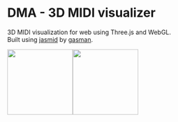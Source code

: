 # DMA - 3D MIDI visualizer
3D MIDI visualization for web using Three.js and WebGL.<br>
Built using [jasmid](https://github.com/gasman/jasmid) by [gasman](https://github.com/gasman).

<img src="http://www.pixelstech.net/article/images/three_logo.jpg" height="150px"><img src="https://upload.wikimedia.org/wikipedia/commons/thumb/6/61/HTML5_logo_and_wordmark.svg/250px-HTML5_logo_and_wordmark.svg.png" height="150px">
